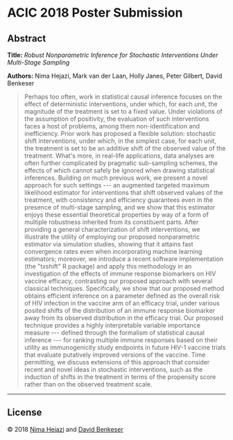 # ACIC 2018 Poster Submission

## Abstract

**Title:** _Robust Nonparametric Inference for Stochastic Interventions Under
Multi-Stage Sampling_

**Authors:** Nima Hejazi, Mark van der Laan, Holly Janes, Peter Gilbert, David
Benkeser

> Perhaps too often, work in statistical causal inference focuses on the effect
> of deterministic interventions, under which, for each unit, the magnitude of
> the treatment is set to a fixed value. Under violations of the assumption of
> positivity, the evaluation of such interventions faces a host of problems,
> among them non-identification and inefficiency. Prior work has proposed a
> flexible solution: stochastic shift interventions, under which, in the
> simplest case, for each unit, the treatment is set to be an additive shift of
> the observed value of the treatment. What's more, in real-life applications,
> data analyses are often further complicated by pragmatic sub-sampling schemes,
> the effects of which cannot safely be ignored when drawing statistical
> inferences. Building on much previous work, we present a novel approach for
> such settings --- an augmented targeted maximum likelihood estimator for
> interventions that shift observed values of the treatment, with consistency
> and efficiency guarantees even in the presence of multi-stage sampling, and we
> show that this estimator enjoys these essential theoretical properties by way
> of a form of multiple robustness inherited from its constituent parts. After
> providing a general characterization of shift interventions, we illustrate the
> utility of employing our proposed nonparametric estimator via simulation
> studies, showing that it attains fast convergence rates even when
> incorporating machine learning estimators; moreover, we introduce a recent
> software implementation (the "txshift" R package) and apply this methodology
> in an investigation of the effects of immune response biomarkers on HIV
> vaccine efficacy, contrasting our proposed approach with several classical
> techniques. Specifically, we show that our proposed method obtains efficient
> inference on a parameter defined as the overall risk of HIV infection in the
> vaccine arm of an efficacy trial, under various posited shifts of the
> distribution of an immune response biomarker away from its observed
> distribution in the efficacy trial. Our proposed technique provides a highly
> interpretable variable importance measure --- defined through the formalism of
> statistical causal inference --- for ranking multiple immune responses based
> on their utility as immunogenicity study endpoints in future HIV-1 vaccine
> trials that evaluate putatively improved versions of the vaccine. Time
> permitting, we discuss extensions of this approach that consider recent and
> novel ideas in stochastic interventions, such as the induction of shifts in
> the treatment in terms of the propensity score rather than on the observed
> treatment scale.

---

## License

&copy; 2018 [Nima Hejazi](https://statistics.berkeley.edu/~nhejazi) and [David
Benkeser](https://www.benkeserstatistics.com/)

